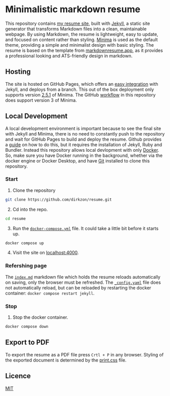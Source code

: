 # Minimalistic markdown resume

This repository contains [my resume site](https://dirkzon.github.io/resume/), built with [Jekyll](https://jekyllrb.com/), a static site generator that transforms Markdown files into a clean, maintainable webpage. By using Markdown, the resume is lightweight, easy to update, and focused on content rather than styling. [Minima](https://github.com/jekyll/minima) is used as the default theme, providing a simple and minimalist design with basic styling. The resume is based on the template from [markdownresume.app](https://markdownresume.app/), as it provides a professional looking and ATS-friendly design in markdown.

## Hosting

The site is hosted on GitHub Pages, which offers an [easy integration](https://docs.github.com/en/pages/setting-up-a-github-pages-site-with-jekyll/about-github-pages-and-jekyll) with Jekyll, and deploys from a branch. This out of the box deployment only supports version [2.5.1](https://pages.github.com/versions/) of Minima. The GitHub [workflow](.github/workflows/jekyll.yml) in this repository does support version 3 of Minima.

## Local Development

A local development environment is important because to see the final site with Jekyll and Minima, there is no need to constantly push to the repository and wait for GitHub Pages to build and deploy the resume. Github provides a [guide](https://docs.github.com/en/pages/setting-up-a-github-pages-site-with-jekyll/testing-your-github-pages-site-locally-with-jekyll) on how to do this, but it requires the installation of Jekyll, Ruby and Bundler. Instead this repository allows local devlopment with only [Docker](https://www.docker.com/). So, make sure you have Docker running in the background, whether via the docker engine or Docker Desktop, and have [Git](https://git-scm.com/downloads) installed to clone this repository.

### Start

1. Clone the repository
```sh
git clone https://github.com/dirkzon/resume.git
```

2. Cd into the repo.
```sh
cd resume
```

3. Run the [`docker-compose.yml`](docker-compose.yml) file. It could take a little bit before it starts up.
```sh
docker compose up
```

4. Visit the site on [localhost:4000](http://localhost:4000/).

### Refershing page

The [`index.md`](index.md) markdown file which holds the resume reloads automatically on saving, only the browser must be refreshed. The [`_config.yaml`](_config.yaml) file does not automatically reload, but can be reloaded by restarting the docker container: `docker compose restart jekyll`.

### Stop
1. Stop the docker container.
```sh
docker compose down
```

## Export to PDF

To export the resume as a PDF file press `Crtl + P` in any browser. Styling of the exported document is determined by the [print.css](/assets//css/print.css) file.

## Licence

[MIT](./LICENCE)
